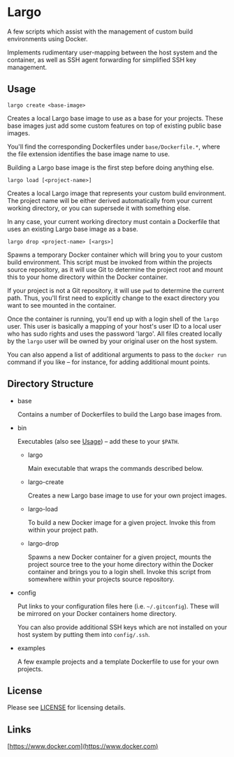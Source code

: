# Largo

A few scripts which assist with the management of custom build environments
using Docker.

Implements rudimentary user-mapping between the host system and the container,
as well as SSH agent forwarding for simplified SSH key management.

## <a name="usage"></a>Usage

    largo create <base-image>

Creates a local Largo base image to use as a base for your projects. These base
images just add some custom features on top of existing public base images.

You'll find the corresponding Dockerfiles under `base/Dockerfile.*`, where the
file extension identifies the base image name to use.

Building a Largo base image is the first step before doing anything else.

    largo load [<project-name>]

Creates a local Largo image that represents your custom build environment. The
project name will be either derived automatically from your current working
directory, or you can supersede it with something else.

In any case, your current working directory must contain a Dockerfile that uses
an existing Largo base image as a base.

    largo drop <project-name> [<args>]

Spawns a temporary Docker container which will bring you to your custom build
environment. This script must be invoked from within the projects source
repository, as it will use Git to determine the project root and mount this to
your home directory within the Docker container.

If your project is not a Git repository, it will use `pwd` to determine the
current path. Thus, you'll first need to explicitly change to the exact
directory you want to see mounted in the container.

Once the container is running, you'll end up with a login shell of the `largo`
user. This user is basically a mapping of your host's user ID to a local user
who has sudo rights and uses the password 'largo'. All files created locally by
the `largo` user will be owned by your original user on the host system.

You can also append a list of additional arguments to pass to the `docker run`
command if you like – for instance, for adding additional mount points.

## <a name="dirstruct"></a>Directory Structure

* base

  Contains a number of Dockerfiles to build the Largo base images from.

* bin

  Executables (also see [Usage](#usage)) – add these to your `$PATH`.

  * largo

    Main executable that wraps the commands described below.

  * largo-create

    Creates a new Largo base image to use for your own project images.

  * largo-load

    To build a new Docker image for a given project. Invoke this from within
    your project path.

  * largo-drop

    Spawns a new Docker container for a given project, mounts the project source
    tree to the your home directory within the Docker container and brings you
    to a login shell. Invoke this script from somewhere within your projects
    source repository.

* config

  Put links to your configuration files here (i.e. `~/.gitconfig`). These will
  be mirrored on your Docker containers home directory.

  You can also provide additional SSH keys which are not installed on your host
  system by putting them into `config/.ssh`.

* examples

  A few example projects and a template Dockerfile to use for your own projects.

## License

Please see [LICENSE](/LICENSE) for licensing details.

## Links

[https://www.docker.com](https://www.docker.com)
